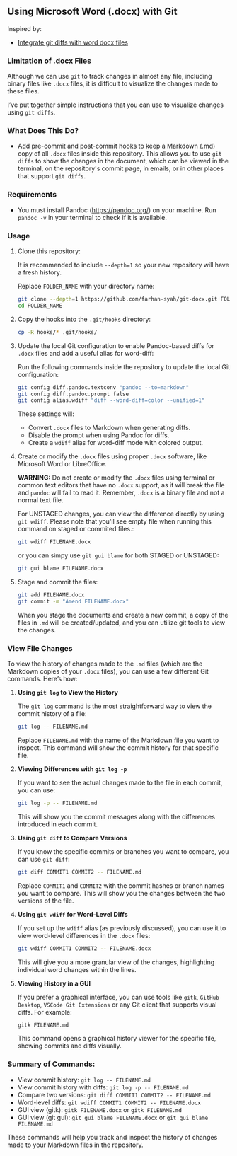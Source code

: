 ## Using Microsoft Word (.docx) with Git

Inspired by:

- [Integrate git diffs with word docx files](https://github.com/vigente/gerardus/wiki/Integrate-git-diffs-with-word-docx-files)

### Limitation of .docx Files

Although we can use `git` to track changes in almost any file, including binary files like `.docx` files, it is difficult to visualize the changes made to these files.

I’ve put together simple instructions that you can use to visualize changes using `git diffs`.

### What Does This Do?

- Add pre-commit and post-commit hooks to keep a Markdown (.md) copy of all `.docx` files inside this repository. This allows you to use `git diffs` to show the changes in the document, which can be viewed in the terminal, on the repository's commit page, in emails, or in other places that support `git diffs`.

### Requirements

- You must install Pandoc (https://pandoc.org/) on your machine. Run `pandoc -v` in your terminal to check if it is available.

### Usage

1. Clone this repository:

   It is recommended to include `--depth=1` so your new repository will have a fresh history.

   Replace `FOLDER_NAME` with your directory name:

   ```bash
   git clone --depth=1 https://github.com/farhan-syah/git-docx.git FOLDER_NAME
   cd FOLDER_NAME
   ```

2. Copy the hooks into the `.git/hooks` directory:

   ```bash
   cp -R hooks/* .git/hooks/
   ```

3. Update the local Git configuration to enable Pandoc-based diffs for `.docx` files and add a useful alias for word-diff:

   Run the following commands inside the repository to update the local Git configuration:

   ```bash
   git config diff.pandoc.textconv "pandoc --to=markdown"
   git config diff.pandoc.prompt false
   git config alias.wdiff "diff --word-diff=color --unified=1"
   ```

   These settings will:

   - Convert `.docx` files to Markdown when generating diffs.
   - Disable the prompt when using Pandoc for diffs.
   - Create a `wdiff` alias for word-diff mode with colored output.

4. Create or modify the `.docx` files using proper `.docx` software, like Microsoft Word or LibreOffice.

   **WARNING:** Do not create or modify the `.docx` files using terminal or common text editors that have no `.docx` support, as it will break the file and `pandoc` will fail to read it. Remember, `.docx` is a binary file and not a normal text file.

   For UNSTAGED changes, you can view the difference directly by using `git wdiff`. Please note that you'll see empty file when running this command on staged or commited files.:

   ```bash
   git wdiff FILENAME.docx
   ```

   or you can simpy use `git gui blame` for both STAGED or UNSTAGED:

   ```bash
   git gui blame FILENAME.docx
   ```

5. Stage and commit the files:

   ```bash
   git add FILENAME.docx
   git commit -m "Amend FILENAME.docx"
   ```

   When you stage the documents and create a new commit, a copy of the files in `.md` will be created/updated, and you can utilize git tools to view the changes.

### View File Changes

To view the history of changes made to the `.md` files (which are the Markdown copies of your `.docx` files), you can use a few different Git commands. Here’s how:

1. **Using `git log` to View the History**

   The `git log` command is the most straightforward way to view the commit history of a file:

   ```bash
   git log -- FILENAME.md
   ```

   Replace `FILENAME.md` with the name of the Markdown file you want to inspect. This command will show the commit history for that specific file.

2. **Viewing Differences with `git log -p`**

   If you want to see the actual changes made to the file in each commit, you can use:

   ```bash
   git log -p -- FILENAME.md
   ```

   This will show you the commit messages along with the differences introduced in each commit.

3. **Using `git diff` to Compare Versions**

   If you know the specific commits or branches you want to compare, you can use `git diff`:

   ```bash
   git diff COMMIT1 COMMIT2 -- FILENAME.md
   ```

   Replace `COMMIT1` and `COMMIT2` with the commit hashes or branch names you want to compare. This will show you the changes between the two versions of the file.

4. **Using `git wdiff` for Word-Level Diffs**

   If you set up the `wdiff` alias (as previously discussed), you can use it to view word-level differences in the `.docx` files:

   ```bash
   git wdiff COMMIT1 COMMIT2 -- FILENAME.docx
   ```

   This will give you a more granular view of the changes, highlighting individual word changes within the lines.

5. **Viewing History in a GUI**

   If you prefer a graphical interface, you can use tools like `gitk`, `GitHub Desktop`, `VSCode Git Extensions` or any Git client that supports visual diffs. For example:

   ```bash
   gitk FILENAME.md
   ```

   This command opens a graphical history viewer for the specific file, showing commits and diffs visually.

### Summary of Commands:

- View commit history: `git log -- FILENAME.md`
- View commit history with diffs: `git log -p -- FILENAME.md`
- Compare two versions: `git diff COMMIT1 COMMIT2 -- FILENAME.md`
- Word-level diffs: `git wdiff COMMIT1 COMMIT2 -- FILENAME.docx`
- GUI view (gitk): `gitk FILENAME.docx` or `gitk FILENAME.md`
- GUI view (git gui): `git gui blame FILENAME.docx` or `git gui blame FILENAME.md`

These commands will help you track and inspect the history of changes made to your Markdown files in the repository.
